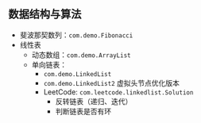 ## 数据结构与算法

- 斐波那契数列：`com.demo.Fibonacci`
- 线性表
  + 动态数组：`com.demo.ArrayList`
  + 单向链表：
    * `com.demo.LinkedList`
    * `com.demo.LinkedList2` 虚拟头节点优化版本
    * LeetCode: `com.leetcode.linkedlist.Solution`
      - 反转链表（递归、迭代）
      - 判断链表是否有环
